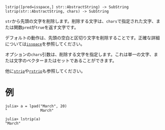 ```
lstrip([pred=isspace,] str::AbstractString) -> SubString
lstrip(str::AbstractString, chars) -> SubString
```

`str`から先頭の文字を削除します。削除する文字は、`chars`で指定された文字、または関数`pred`が`true`を返す文字です。

デフォルトの動作は、先頭の空白と区切り文字を削除することです。正確な詳細については[`isspace`](@ref)を参照してください。

オプションの`chars`引数は、削除する文字を指定します。これは単一の文字、または文字のベクターまたはセットであることができます。

他に[`strip`](@ref)や[`rstrip`](@ref)も参照してください。

# 例

```jldoctest
julia> a = lpad("March", 20)
"               March"

julia> lstrip(a)
"March"
```
